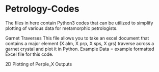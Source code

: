 # Petrology-Codes

The files in here contain Python3 codes that can be utilized to simplify plotting of various data for metamorphic petrologists.

Garnet Traverses
This file allows you to take an excel document that contains a major element (X alm, X prp, X sps, X grs) traverse across a garnet crystal and plot it in  Python. 
Example Data = example formatted Excel file for this code. 

2D Plotting of Perple_X Outputs
